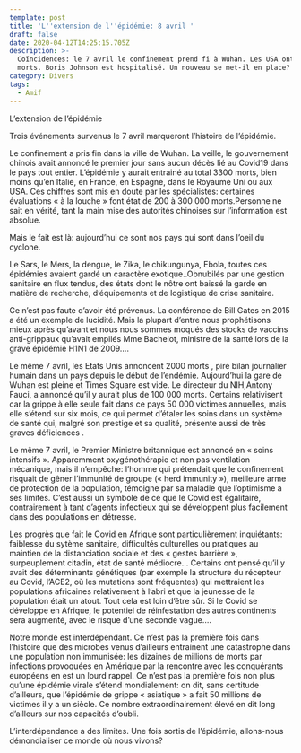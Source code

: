 ```yaml
---
template: post
title: 'L''extension de l''épidémie: 8 avril '
draft: false
date: 2020-04-12T14:25:15.705Z
description: >-
  Coïncidences: le 7 avril le confinement prend fi à Wuhan. Les USA ont 2000
  morts. Boris Johnson est hospitalisé. Un nouveau se met-il en place?
category: Divers
tags:
  - Amif
---
```

L’extension de l’épidémie

Trois événements survenus le 7 avril marqueront l’histoire de l’épidémie.



Le confinement a pris fin dans la ville de Wuhan. La veille, le gouvernement chinois avait annoncé le premier jour sans aucun décès lié au Covid19 dans le pays tout entier. L’épidémie y aurait entrainé au total 3300 morts, bien moins qu’en Italie, en France, en Espagne, dans le Royaume Uni ou aux USA. Ces chiffres sont mis en doute par les spécialistes: certaines évaluations « à la louche » font état de 200 à 300 000 morts.Personne ne sait en vérité, tant la main mise des autorités chinoises sur l’information est absolue. 



Mais le fait est là: aujourd’hui ce sont nos pays qui sont dans l’oeil du cyclone. 



Le Sars, le Mers, la dengue, le Zika, le chikungunya, Ebola, toutes ces épidémies avaient gardé un caractère  exotique..Obnubilés par une gestion sanitaire en flux tendus, des états dont le nôtre ont baissé la garde en matière de recherche, d’équipements et de logistique de crise sanitaire.



Ce n’est pas faute d’avoir été prévenus. La conférence de Bill Gates en 2015 a été un exemple de lucidité. Mais la plupart  d’entre nous prophétisons  mieux après qu’avant et nous nous sommes moqués des stocks de vaccins anti-grippaux qu’avait empilés Mme Bachelot, ministre de la santé lors de la grave épidémie H1N1 de 2009….



 Le même 7 avril, les Etats Unis annoncent 2000 morts , pire bilan journalier humain dans un pays depuis le début de l’endémie. Aujourd’hui la gare de Wuhan est pleine et Times Square est vide. Le directeur du NIH,Antony Fauci, a annoncé  qu’il y aurait plus de 100 000 morts.  Certains relativisent car la grippe à elle seule fait dans ce pays 50 000 victimes annuelles, mais elle s’étend sur six mois, ce qui permet d’étaler les soins dans un système de santé qui, malgré son prestige et sa qualité, présente aussi de très graves déficiences .



Le même 7 avril, le Premier Ministre britannique est annoncé en « soins intensifs ». Apparemment oxygénothérapie et non pas ventilation mécanique, mais il n’empêche: l’homme qui prétendait que le confinement risquait de gêner l’immunité de groupe (« herd immunity »), meilleure arme de protection de la population, témoigne  par sa maladie que l’optimisme a ses limites. C’est aussi un symbole de ce que le Covid est égalitaire, contrairement à tant d’agents infectieux qui se développent plus facilement dans des populations en détresse.



Les progrès que fait le  Covid en Afrique sont particulièrement inquiétants: faiblesse du sytème sanitaire, difficultés culturelles ou pratiques au maintien de la distanciation sociale et des « gestes barrière », surpeuplement citadin, état de santé médiocre… Certains ont pensé qu’il y avait des déterminants génétiques (par exemple la structure du récepteur au Covid, l’ACE2, où les mutations sont fréquentes) qui mettraient les populations africaines relativement à l’abri et que la jeunesse de la population était un atout. Tout cela est loin d’être sûr. Si le Covid se développe en Afrique, le potentiel de réinfestation des autres continents sera augmenté, avec le risque d’une seconde vague….



 Notre monde est interdépendant. Ce n’est pas la première fois dans l’histoire que des microbes venus d’ailleurs entrainent une catastrophe dans une population non immunisée: les dizaines de millions de morts par infections provoquées en Amérique par la rencontre avec les conquérants européens en est un lourd rappel. Ce n’est pas la première fois non plus qu’une épidémie virale s’étend mondialement: on dit, sans certitude d’ailleurs, que l’épidémie de grippe « asiatique » a fait 50 millions de victimes il y a un siècle. Ce nombre extraordinairement élevé en dit long  d’ailleurs sur nos capacités d’oubli. 



L’interdépendance a des limites.  Une fois sortis de l’épidémie,  allons-nous démondialiser ce monde où nous vivons?
